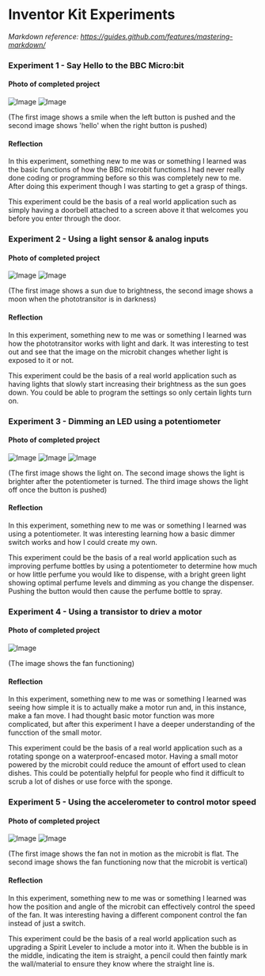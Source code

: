 # Inventor Kit Experiments

*Markdown reference: https://guides.github.com/features/mastering-markdown/*


### Experiment 1 - Say Hello to the BBC Micro:bit ###


#### Photo of completed project ####

![Image](ex1.png)
![Image](ex11.jpg)

(The first image shows a smile when the left button is pushed and the second image shows 'hello' when the right button is pushed)

#### Reflection ####

In this experiment, something new to me was or something I learned was the basic functions of how the BBC microbit functioms.I had never really done coding or programming before so this was completely new to me. After doing this experiment though I was starting to get a grasp of things. 

This experiment could be the basis of a real world application such as simply having a doorbell attached to a screen above it that welcomes you before you enter through the door.

### Experiment 2 - Using a light sensor & analog inputs ###


#### Photo of completed project ####

![Image](ex2.jpg)
![Image](ex22.jpg)

(The first image shows a sun due to brightness, the second image shows a moon when the phototransitor is in darkness)

#### Reflection ####

In this experiment, something new to me was or something I learned was how the phototransitor works with light and dark. It was interesting to test out and see that the image on the microbit changes whether light is exposed to it or not. 

This experiment could be the basis of a real world application such as having lights that slowly start increasing their brightness as the sun goes down. You could be able to program the settings so only certain lights turn on. 

### Experiment 3 - Dimming an LED using a potentiometer ###


#### Photo of completed project ####

![Image](ex3.jpg)
![Image](ex33.jpg)
![Image](ex333.jpg)

(The first image shows the light on. The second image shows the light is brighter after the potentiometer is turned. The third image shows the light off once the button is pushed)

#### Reflection ####

In this experiment, something new to me was or something I learned was using a potentiometer. It was interesting learning how a basic dimmer switch works and how I could create my own.

This experiment could be the basis of a real world application such as improving perfume bottles by using a potentiometer to determine how much or how little perfume you would like to dispense, with a bright green light showing optimal perfume levels and dimming as you change the dispenser. Pushing the button would then cause the perfume bottle to spray. 

### Experiment 4 - Using a transistor to driev a motor ###


#### Photo of completed project ####

![Image](ex4.jpg)

(The image shows the fan functioning)

#### Reflection ####

In this experiment, something new to me was or something I learned was seeing how simple it is to actually make a motor run and, in this instance, make a fan move. I had thought basic motor function was more complicated, but after this experiment I have a deeper understanding of the funcction of the small motor. 

This experiment could be the basis of a real world application such as a rotating sponge on a waterproof-encased motor. Having a small motor powered by the microbit could reduce the amount of effort used to clean dishes. This could be potentially helpful for people who find it difficult to scrub a lot of dishes or use force with the sponge. 

### Experiment 5 - Using the accelerometer to control motor speed ###


#### Photo of completed project ####

![Image](ex5.jpg)
![Image](ex55.jpg)

(The first image shows the fan not in motion as the microbit is flat. The second image shows the fan functioning now that the microbit is vertical)

#### Reflection ####

In this experiment, something new to me was or something I learned was how the position and angle of the microbit can effectively control the speed of the fan. It was interesting having a different component control the fan instead of just a switch. 

This experiment could be the basis of a real world application such as upgrading a Spirit Leveler to include a motor into it. When the bubble is in the middle, indicating the item is straight, a pencil could then faintly mark the wall/material to ensure they know where the straight line is. 

